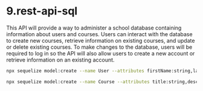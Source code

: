 # 9.rest-api-sql
 This API will provide a way to administer a school database containing information about users and courses. Users can interact with the database to create new courses, retrieve information on existing courses, and update or delete existing courses. To make changes to the database, users will be required to log in so the API will also allow users to create a new account or retrieve information on an existing account.

```bash
npx sequelize model:create --name User --attributes firstName:string,lastName:string,emailAddress:string,password:string
```

```bash
npx sequelize model:create --name Course --attributes title:string,description:text,estimatedTime:string,materialsNeeded:string,userId:integer
```